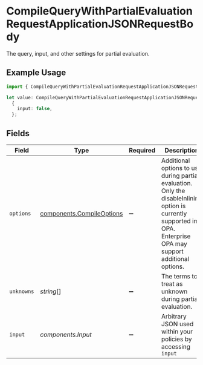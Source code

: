 # CompileQueryWithPartialEvaluationRequestApplicationJSONRequestBody

The query, input, and other settings for partial evaluation.

## Example Usage

```typescript
import { CompileQueryWithPartialEvaluationRequestApplicationJSONRequestBody } from "@open-policy-agent/opa/sdk/models/operations";

let value: CompileQueryWithPartialEvaluationRequestApplicationJSONRequestBody =
  {
    input: false,
  };
```

## Fields

| Field                                                                                                                                                              | Type                                                                                                                                                               | Required                                                                                                                                                           | Description                                                                                                                                                        |
| ------------------------------------------------------------------------------------------------------------------------------------------------------------------ | ------------------------------------------------------------------------------------------------------------------------------------------------------------------ | ------------------------------------------------------------------------------------------------------------------------------------------------------------------ | ------------------------------------------------------------------------------------------------------------------------------------------------------------------ |
| `options`                                                                                                                                                          | [components.CompileOptions](../../../sdk/models/components/compileoptions.md)                                                                                      | :heavy_minus_sign:                                                                                                                                                 | Additional options to use during partial evaluation. Only the disableInlining option is currently supported in OPA. Enterprise OPA may support additional options. |
| `unknowns`                                                                                                                                                         | *string*[]                                                                                                                                                         | :heavy_minus_sign:                                                                                                                                                 | The terms to treat as unknown during partial evaluation.                                                                                                           |
| `input`                                                                                                                                                            | *components.Input*                                                                                                                                                 | :heavy_minus_sign:                                                                                                                                                 | Arbitrary JSON used within your policies by accessing `input`                                                                                                      |